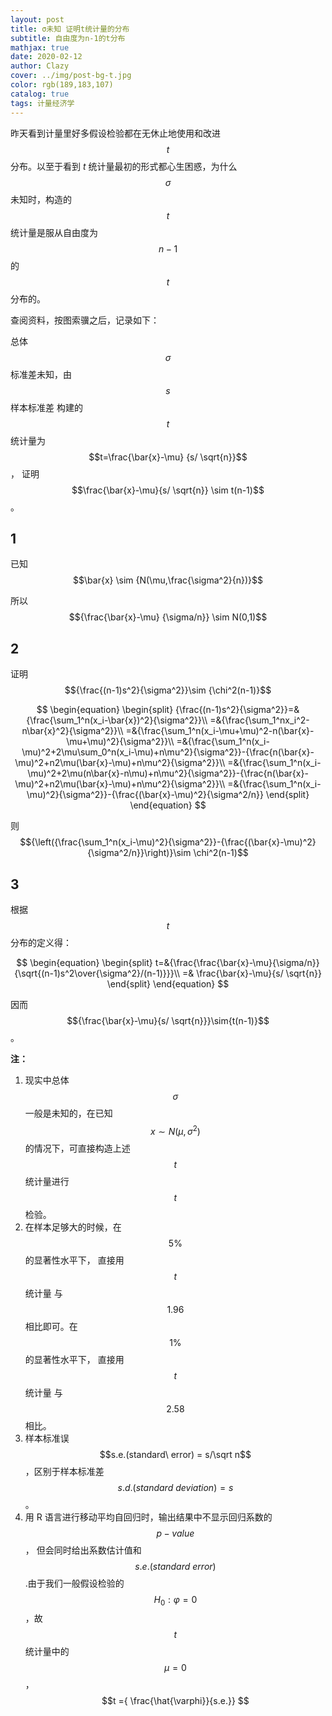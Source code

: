 ```yaml
---
layout:	post
title: σ未知 证明t统计量的分布
subtitle: 自由度为n-1的t分布
mathjax: true
date: 2020-02-12
author: Clazy
cover: ../img/post-bg-t.jpg
color: rgb(189,183,107)
catalog: true
tags: 计量经济学
---
```




昨天看到计量里好多假设检验都在无休止地使用和改进 $$t$$ 分布。以至于看到 $t$ 统计量最初的形式都心生困惑，为什么 $$\sigma$$ 未知时，构造的 $$t$$ 统计量是服从自由度为 $$n-1$$ 的 $$t$$ 分布的。

<!--break-->

查阅资料，按图索骥之后，记录如下：

总体 $$\sigma$$ 标准差未知，由 $$s$$ 样本标准差 构建的 $$t$$ 统计量为 $$t=\frac{\bar{x}-\mu} {s/ \sqrt{n}}$$， 证明 $$\frac{\bar{x}-\mu}{s/ \sqrt{n}} \sim t(n-1)$$ 。

## 1

已知 $$\bar{x} \sim {N(\mu,\frac{\sigma^2}{n})}$$ 

所以$${\frac{\bar{x}-\mu} {\sigma/n}} \sim N(0,1)$$ 

## 2

证明 $${\frac{(n-1)s^2}{\sigma^2}}\sim {\chi^2(n-1)}$$

$$
\begin{equation}
\begin{split}
{\frac{(n-1)s^2}{\sigma^2}}=&{\frac{\sum_1^n(x_i-\bar{x})^2}{\sigma^2}}\\
=&{\frac{\sum_1^nx_i^2-n\bar{x}^2}{\sigma^2}}\\
=&{\frac{\sum_1^n(x_i-\mu+\mu)^2-n(\bar{x}-\mu+\mu)^2}{\sigma^2}}\\
=&{\frac{\sum_1^n(x_i-\mu)^2+2\mu\sum_0^n(x_i-\mu)+n\mu^2}{\sigma^2}}-{\frac{n(\bar{x}-\mu)^2+n2\mu(\bar{x}-\mu)+n\mu^2}{\sigma^2}}\\
=&{\frac{\sum_1^n(x_i-\mu)^2+2\mu(n\bar{x}-n\mu)+n\mu^2}{\sigma^2}}-{\frac{n(\bar{x}-\mu)^2+n2\mu(\bar{x}-\mu)+n\mu^2}{\sigma^2}}\\
=&{\frac{\sum_1^n(x_i-\mu)^2}{\sigma^2}}-{\frac{(\bar{x}-\mu)^2}{\sigma^2/n}}
\end{split}
\end{equation}
$$

则 $${\left({\frac{\sum_1^n(x_i-\mu)^2}{\sigma^2}}-{\frac{(\bar{x}-\mu)^2} {\sigma^2/n}}\right)}\sim \chi^2(n-1)$$

## 3

根据 $$t$$ 分布的定义得：

$$
\begin{equation}
\begin{split}
t=&{\frac{\frac{\bar{x}-\mu}{\sigma/n}}{\sqrt{(n-1)s^2\over{\sigma^2}/(n-1)}}}\\
=& \frac{\bar{x}-\mu}{s/ \sqrt{n}}
\end{split}
\end{equation}
$$

因而 $${\frac{\bar{x}-\mu}{s/ \sqrt{n}}}\sim{t(n-1)}$$ 。



**注：**

1. 现实中总体 $$\sigma$$  一般是未知的，在已知 $$x\sim N(\mu,\sigma^2)$$ 的情况下，可直接构造上述 $$t$$ 统计量进行 $$t$$ 检验。
2. 在样本足够大的时候，在 $$5\%$$ 的显著性水平下， 直接用  $$t$$ 统计量 与 $$1.96$$ 相比即可。在 $$1\%$$ 的显著性水平下， 直接用  $$t$$ 统计量 与 $$2.58$$ 相比。
3. 样本标准误 $$s.e.(standard\ error) = s/\sqrt n$$ ，区别于样本标准差 $$s.d.(standard\ deviation)=s$$ 。
4. 用 R 语言进行移动平均自回归时，输出结果中不显示回归系数的 $$p-value$$ ， 但会同时给出系数估计值和 $$s.e.(standard\ error)$$ .由于我们一般假设检验的$$H_0 : \varphi=0$$ ，故 $$t$$ 统计量中的 $$\mu=0$$ ，$$t ={ \frac{\hat{\varphi}}{s.e.}} $$

